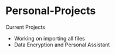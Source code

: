 # Personal-Projects
Current Projects
* Working on importing all files
* Data Encryption and Personal Assistant

